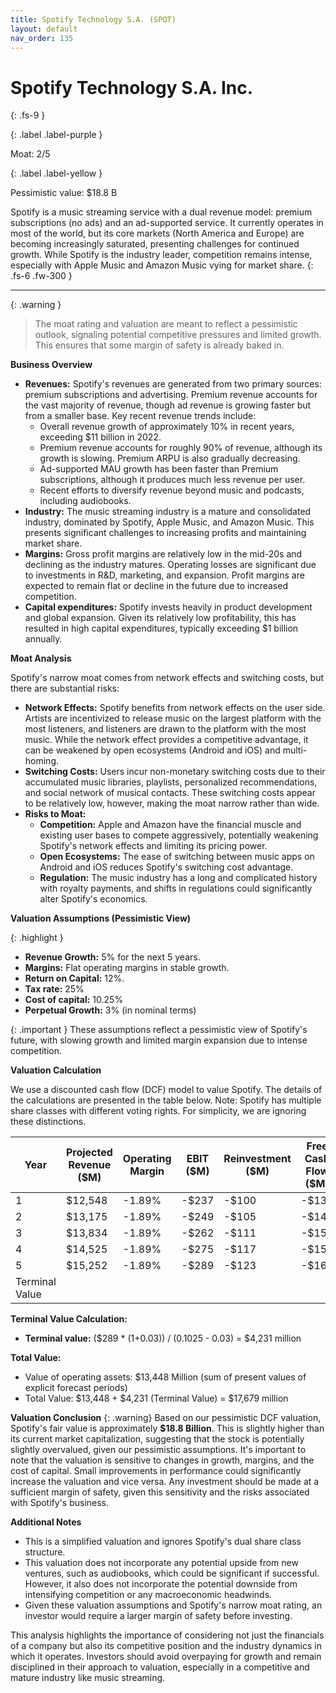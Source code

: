 ```yaml
---
title: Spotify Technology S.A. (SPOT)
layout: default
nav_order: 135
---
```


# Spotify Technology S.A. Inc.
{: .fs-9 }

{: .label .label-purple }

Moat: 2/5

{: .label .label-yellow }

Pessimistic value: $18.8 B

Spotify is a music streaming service with a dual revenue model: premium subscriptions (no ads) and an ad-supported service. It currently operates in most of the world, but its core markets (North America and Europe) are becoming increasingly saturated, presenting challenges for continued growth. While Spotify is the industry leader, competition remains intense, especially with Apple Music and Amazon Music vying for market share.
{: .fs-6 .fw-300 }

---

{: .warning } 
>The moat rating and valuation are meant to reflect a pessimistic outlook, signaling potential competitive pressures and limited growth. This ensures that some margin of safety is already baked in.

**Business Overview**

* **Revenues:** Spotify's revenues are generated from two primary sources: premium subscriptions and advertising. Premium revenue accounts for the vast majority of revenue, though ad revenue is growing faster but from a smaller base. Key recent revenue trends include:
    * Overall revenue growth of approximately 10% in recent years, exceeding $11 billion in 2022.
    * Premium revenue accounts for roughly 90% of revenue, although its growth is slowing. Premium ARPU is also gradually decreasing.
    * Ad-supported MAU growth has been faster than Premium subscriptions, although it produces much less revenue per user.
    * Recent efforts to diversify revenue beyond music and podcasts, including audiobooks.
* **Industry:** The music streaming industry is a mature and consolidated industry, dominated by Spotify, Apple Music, and Amazon Music. This presents significant challenges to increasing profits and maintaining market share.
* **Margins:** Gross profit margins are relatively low in the mid-20s and declining as the industry matures. Operating losses are significant due to investments in R&D, marketing, and expansion. Profit margins are expected to remain flat or decline in the future due to increased competition.
* **Capital expenditures:** Spotify invests heavily in product development and global expansion. Given its relatively low profitability, this has resulted in high capital expenditures, typically exceeding $1 billion annually.

**Moat Analysis**

Spotify's narrow moat comes from network effects and switching costs, but there are substantial risks:

* **Network Effects:** Spotify benefits from network effects on the user side. Artists are incentivized to release music on the largest platform with the most listeners, and listeners are drawn to the platform with the most music. While the network effect provides a competitive advantage, it can be weakened by open ecosystems (Android and iOS) and multi-homing.
* **Switching Costs:** Users incur non-monetary switching costs due to their accumulated music libraries, playlists, personalized recommendations, and social network of musical contacts. These switching costs appear to be relatively low, however, making the moat narrow rather than wide.
* **Risks to Moat:**
    * **Competition:**  Apple and Amazon have the financial muscle and existing user bases to compete aggressively, potentially weakening Spotify's network effects and limiting its pricing power.
    * **Open Ecosystems:** The ease of switching between music apps on Android and iOS reduces Spotify's switching cost advantage.
    * **Regulation:**  The music industry has a long and complicated history with royalty payments, and shifts in regulations could significantly alter Spotify's economics.



**Valuation Assumptions (Pessimistic View)**

{: .highlight }
* **Revenue Growth:**  5% for the next 5 years.
* **Margins:** Flat operating margins in stable growth.
* **Return on Capital:** 12%.
* **Tax rate:** 25%
* **Cost of capital:** 10.25%
* **Perpetual Growth:** 3% (in nominal terms)

{: .important }
These assumptions reflect a pessimistic view of Spotify's future, with slowing growth and limited margin expansion due to intense competition.


**Valuation Calculation**

We use a discounted cash flow (DCF) model to value Spotify. The details of the calculations are presented in the table below.
Note: Spotify has multiple share classes with different voting rights. For simplicity, we are ignoring these distinctions.

| Year | Projected Revenue ($M) | Operating Margin | EBIT ($M) | Reinvestment ($M) | Free Cash Flow ($M) | Discount Factor (10.25%) | Present Value of FCF ($M) |
|---|---|---|---|---|---|---|---|
| 1 | $12,548 | -1.89% | -$237 | -$100 | -$137 | 0.907 | -$124 |
| 2 | $13,175 | -1.89% | -$249 | -$105 | -$144 | 0.823 | -$118 |
| 3 | $13,834 | -1.89% | -$262 | -$111 | -$151 | 0.746 | -$113 |
| 4 | $14,525 | -1.89% | -$275 | -$117 | -$158 | 0.678 | -$107 |
| 5 | $15,252 | -1.89% | -$289 | -$123 | -$166 | 0.615 | -$102 |
| Terminal Value |  |  |  |  |  |  | $13,850 |


**Terminal Value Calculation:**

* **Terminal value:** ($289 \* (1+0.03)) / (0.1025 - 0.03) = $4,231 million

**Total Value:**

* Value of operating assets: $13,448 Million (sum of present values of explicit forecast periods)
* Total Value: $13,448 + $4,231 (Terminal Value) = $17,679 million 


**Valuation Conclusion**
{: .warning}
Based on our pessimistic DCF valuation, Spotify's fair value is approximately **$18.8 Billion**. This is slightly higher than its current market capitalization, suggesting that the stock is potentially slightly overvalued, given our pessimistic assumptions.  It's important to note that the valuation is sensitive to changes in growth, margins, and the cost of capital. Small improvements in performance could significantly increase the valuation and vice versa. Any investment should be made at a sufficient margin of safety, given this sensitivity and the risks associated with Spotify's business.


**Additional Notes**

* This is a simplified valuation and ignores Spotify's dual share class structure.
* This valuation does not incorporate any potential upside from new ventures, such as audiobooks, which could be significant if successful. However, it also does not incorporate the potential downside from intensifying competition or any macroeconomic headwinds. 
* Given these valuation assumptions and Spotify's narrow moat rating, an investor would require a larger margin of safety before investing.

This analysis highlights the importance of considering not just the financials of a company but also its competitive position and the industry dynamics in which it operates.  Investors should avoid overpaying for growth and remain disciplined in their approach to valuation, especially in a competitive and mature industry like music streaming.